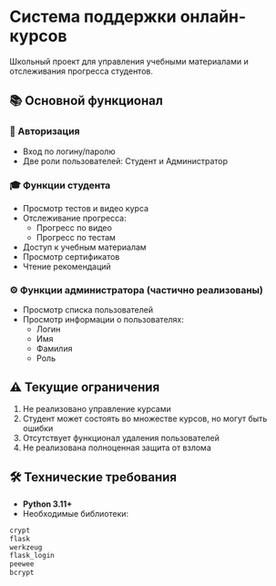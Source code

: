 # Система поддержки онлайн-курсов

Школьный проект для управления учебными материалами и отслеживания прогресса студентов.

## 📚 Основной функционал

### 👤 Авторизация
- Вход по логину/паролю
- Две роли пользователей: Студент и Администратор

### 🎓 Функции студента
- Просмотр тестов и видео курса
- Отслеживание прогресса:
  - Прогресс по видео
  - Прогресс по тестам
- Доступ к учебным материалам
- Просмотр сертификатов
- Чтение рекомендаций

### ⚙️ Функции администратора (частично реализованы)
- Просмотр списка пользователей
- Просмотр информации о пользователях:
  - Логин
  - Имя
  - Фамилия
  - Роль

## ⚠️ Текущие ограничения
1. Не реализовано управление курсами
2. Студент может состоять во множестве курсов, но могут быть ошибки
3. Отсутствует функционал удаления пользователей
4. Не реализована полноценная защита от взлома

## 🛠 Технические требования
- **Python 3.11+**
- Необходимые библиотеки:
```bash
crypt
flask
werkzeug
flask_login
peewee
bcrypt
